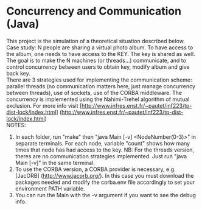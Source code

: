 Concurrency and Communication (Java)
====================================

This project is the simulation of a theoretical situation described below.   
Case study: N people are sharing a virtual photo album. To have access to the album, one needs to have access to the KEY. The key is shared as well. The goal is to make the N machines (or threads...) communicate, and to control concurrency between users to obtain key, modify album and give back key.  
There are 3 strategies used for implementing the communication scheme: parallel threads (no communication matters here, just manage concurrency between threads), use of sockets, use of the CORBA middleware. The concurrency is implemented using the Nahimi-Trehel algorithm of mutual exclusion. For more info visit [http://www.infres.enst.fr/~pautet/inf223/tp-dist-lock/index.html] (http://www.infres.enst.fr/~pautet/inf223/tp-dist-lock/index.html)   
NOTES:  
1) In each folder, run "make" then "java Main [-v] &lt;NodeNumber(0-3)&gt;" in separate terminals. For each node, variable "count" shows how many times that node has had access to the key. NB: For the threads version, theres are no communication strategies implemented. Just run "java Main [-v]" in the same terminal.  
2) To use the CORBA version, a CORBA provider is necessary, e.g. [JacORB] (http://www.jacorb.org/). In this case you must download the packages needed and modify the corba.env file accordingly to set your environment PATH variable.  
3) You can run the Main with the -v argument if you want to see the debug info. 
  
